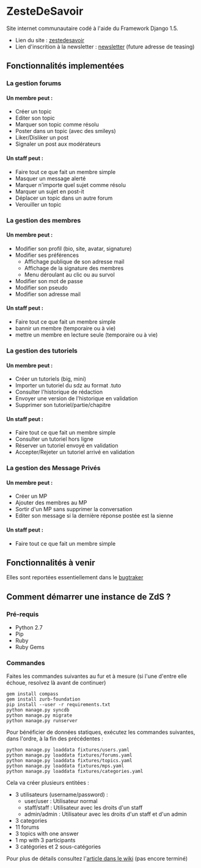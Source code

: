 ZesteDeSavoir
=============
Site internet communautaire codé à l'aide du Framework Django 1.5.

* Lien du site : [zestedesavoir](http://www.zestedesavoir.com)
* Lien d'inscrition à la newsletter : [newsletter](http://zestedesavoir.com/newsletter/) (future adresse de teasing)

Fonctionnalités implementées
----------------------------
### La gestion forums
#### Un membre peut :
* Créer un topic
* Editer son topic
* Marquer son topic comme résolu
* Poster dans un topic (avec des smileys)
* Liker/Disliker un post
* Signaler un post aux modérateurs

#### Un staff peut :
* Faire tout ce que fait un membre simple
* Masquer un message alerté
* Marquer n'importe quel sujet comme résolu
* Marquer un sujet en post-it
* Déplacer un topic dans un autre forum
* Verouiller un topic

### La gestion des membres
#### Un membre peut :
* Modifier son profil (bio, site, avatar, signature)
* Modifier ses préférences
    * Affichage publique de son adresse mail
    * Affichage de la signature des membres
    * Menu déroulant au clic ou au survol
* Modifier son mot de passe
* Modifier son pseudo
* Modifier son adresse mail

#### Un staff peut :
* Faire tout ce que fait un membre simple
* bannir un membre (temporaire ou à vie)
* mettre un membre en lecture seule (temporaire ou à vie)

### La gestion des tutoriels
#### Un membre peut :
* Créer un tutoriels (big, mini)
* Importer un tutoriel du sdz au format .tuto
* Consulter l'historique de rédaction
* Envoyer une version de l'historique en validation
* Supprimer son tutoriel/partie/chapitre

#### Un staff peut :
* Faire tout ce que fait un membre simple
* Consulter un tutoriel hors ligne
* Réserver un tutoriel envoyé en validation
* Accepter/Rejeter un tutoriel arrivé en validation

### La gestion des Message Privés
#### Un membre peut :
* Créer un MP
* Ajouter des membres au MP
* Sortir d'un MP sans supprimer la conversation
* Editer son message si la dernière réponse postée est la sienne

#### Un staff peut :
* Faire tout ce que fait un membre simple

Fonctionnalités à venir
-----------------------
Elles sont reportées essentiellement dans le [bugtraker](https://github.com/Taluu/ZesteDeSavoir/issues?state=open)

Comment démarrer une instance de ZdS ?
--------------------------------------
### Pré-requis
- Python 2.7
- Pip
- Ruby
- Ruby Gems

### Commandes
Faites les commandes suivantes au fur et à mesure (si l'une d'entre elle échoue, resolvez là avant de continuer)

```console
gem install compass
gem install zurb-foundation
pip install --user -r requirements.txt
python manage.py syncdb
python manage.py migrate
python manage.py runserver
```

Pour bénéficier de données statiques, exécutez les commandes suivantes, dans l'ordre, à la fin des précédentes :

```console
python manage.py loaddata fixtures/users.yaml
python manage.py loaddata fixtures/forums.yaml
python manage.py loaddata fixtures/topics.yaml
python manage.py loaddata fixtures/mps.yaml
python manage.py loaddata fixtures/categories.yaml
```

Cela va créer plusieurs entitées :

* 3 utilisateurs (username/password) :
	* user/user : Utilisateur normal
	* staff/staff : Utilisateur avec les droits d'un staff
	* admin/admin : Utilisateur avec les droits d'un staff et d'un admin
* 3 categories
* 11 forums
* 3 topics with one answer
* 1 mp with 3 participants
* 3 catégories et 2 sous-catégories

Pour plus de détails consultez l'[article dans le wiki](https://github.com/Taluu/ZesteDeSavoir/wiki) (pas encore terminé)
